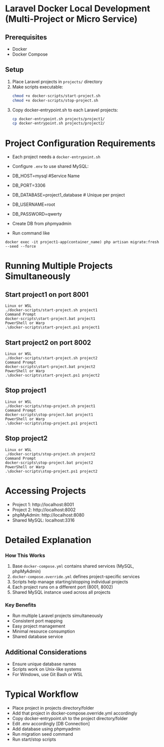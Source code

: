 # Laravel Docker Local Development (Multi-Project or Micro Service)

## Prerequisites
- Docker
- Docker Compose

## Setup
1. Place Laravel projects in `projects/` directory
2. Make scripts executable: 
   ```bash
   chmod +x docker-scripts/start-project.sh
   chmod +x docker-scripts/stop-project.sh
3. Copy docker-entrypoint.sh to each Laravel projects: 
   ```bash
   cp docker-entrypoint.sh projects/project1/
   cp docker-entrypoint.sh projects/project2/
# Project Configuration Requirements
- Each project needs a `docker-entrypoint.sh`
- Configure `.env` to use shared MySQL:

- DB_HOST=mysql #Service Name
- DB_PORT=3306
- DB_DATABASE=project1_database  # Unique per project
- DB_USERNAME=root
- DB_PASSWORD=qwerty
- Create DB from phpmyadmin
- Run command like 
```
docker exec -it project1-app(container_name) php artisan migrate:fresh --seed --force
```

#
# Running Multiple Projects Simultaneously

## Start project1 on port 8001
   ```
   Linux or WSL
   ./docker-scripts/start-project.sh project1
   Command Prompt
   docker-scripts\start-project.bat project1
   PowerShell or Warp
   .\docker-scripts\start-project.ps1 project1
   ```

## Start project2 on port 8002
   ```
   Linux or WSL
   ./docker-scripts/start-project.sh project2
   Command Prompt
   docker-scripts\start-project.bat project2
   PowerShell or Warp
   .\docker-scripts\start-project.ps1 project2
   ```

## Stop project1
   ```
   Linux or WSL
   ./docker-scripts/stop-project.sh project1
   Command Prompt
   docker-scripts\stop-project.bat project1
   PowerShell or Warp
   .\docker-scripts\stop-project.ps1 project1
   ```

## Stop project2
   ```
   Linux or WSL
   ./docker-scripts/stop-project.sh project2
   Command Prompt
   docker-scripts\stop-project.bat project2
   PowerShell or Warp
   .\docker-scripts\stop-project.ps1 project2
   ```

# Accessing Projects

- Project 1: http://localhost:8001
- Project 2: http://localhost:8002
- phpMyAdmin: http://localhost:8080
- Shared MySQL: localhost:3316

# Detailed Explanation

### How This Works
1. Base `docker-compose.yml` contains shared services (MySQL, phpMyAdmin)
2. `docker-compose.override.yml` defines project-specific services
3. Scripts help manage starting/stopping individual projects
4. Each project runs on a different port (8001, 8002)
5. Shared MySQL instance used across all projects

### Key Benefits
- Run multiple Laravel projects simultaneously
- Consistent port mapping
- Easy project management
- Minimal resource consumption
- Shared database service

## Additional Considerations
- Ensure unique database names
- Scripts work on Unix-like systems
- For Windows, use Git Bash or WSL

#
# Typical Workflow

- Place project in projects directory/folder
- Add that project in docker-compose.override.yml accordingly
- Copy docker-entrypoint.sh to the project directory/folder
- Edit .env accordingly [DB Connection]
- Add database using phpmyadmin
- Run migration seed command
- Run start/stop scripts